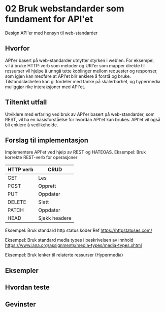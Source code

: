 # 02 Bruk webstandarder som fundament for API'et

Design API'er med hensyn til web-standarder
## Hvorfor
API'er basert på web-standarder utnytter styrken i web'en. For eksempel, vil å bruke HTTP-verb som metoder og URI'er som mapper direkte til ressurser vil hjelpe å unngå tette koblinger mellom requester og responser, som igjen kan medføre at API'et blir enklere å forstå og bruke. Tilstandsløsheten kan gi fordeler med tanke på skalerbarhet, og hypermedia muliggjør rike interaksjoner med API'et.
## Tiltenkt utfall
Utviklere med erfaring ved bruk av API'er basert på web-standarder, som REST, vil ha en basisforståelse for hvordan API'et kan brukes. API'et vil også bli enklere å vedlikeholde.
## Forslag til implementasjon
Implementere API'et ved hjelp av REST og HATEOAS.
Eksempel: Bruk korrekte REST-verb for operasjoner

| HTTP verb     | CRUD          |
| ------------- |---------------|
| GET           | Les           |
| POST          | Opprett       |
| PUT           | Oppdater      |
| DELETE        | Slett         |
| PATCH         | Oppdater      |
| HEAD          | Sjekk headere |

Eksempel: Bruk standard http status koder
Ref https://httpstatuses.com/

Eksempel: Bruk standard media types i beskrivelsen av innhold
https://www.iana.org/assignments/media-types/media-types.xhtml

Eksempel: Bruk lenker til relaterte ressurser (Hypermedia)
## Eksempler
## Hvordan teste
## Gevinster

